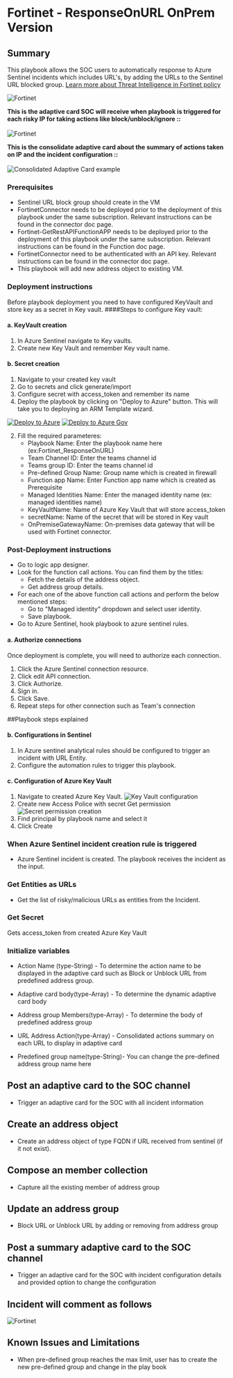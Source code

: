 # Fortinet - ResponseOnURL OnPrem Version

 ## Summary

This playbook allows the SOC users to automatically response to Azure Sentinel incidents which includes URL's, by adding the URLs to the Sentinel URL blocked group.
 [Learn more about Threat Intelligence in Fortinet policy](https://www.fortinet.com/fortiguard/threat-intelligence/threat-research)

![Fortinet](./DesginerResposeOnURL.png)<br>


**This is the adaptive card SOC will receive when playbook is triggered for each risky IP for taking actions like block/unblock/ignore ::**<br><br>
![Fortinet](./ResponseOnURLAdaptiveCard.PNG)<br>

**This is the consolidate adaptive card about the summary of actions taken on IP and the incident configuration ::**<br><br>
![Consolidated Adaptive Card example](./FortinetSummaryAdaptivecardURL.PNG)<br>


### Prerequisites 
- Sentinel URL block group should create in the VM
- FortinetConnector needs to be deployed prior to the deployment of this playbook under the same subscription. Relevant instructions can be found in the connector doc page.
- Fortinet-GetRestAPIFunctionAPP needs to be deployed prior to the deployment of this playbook under the same subscription. Relevant instructions can be found in the Function doc page.
- FortinetConnector need to be authenticated with an API key. Relevant instructions can be found in the connector doc page.
- This playbook will add new address object to existing VM. 

### Deployment instructions 
Before playbook deployment you need to have configured KeyVault and store key as a secret in Key vault.
####Steps to configure Key vault:
#### a. KeyVault creation
1. In Azure Sentinel navigate to Key vaults.
2. Create new Key Vault and remember Key vault name.

#### b. Secret creation
1. Navigate to your created key vault
2. Go to secrets and click generate/import
3. Configure secret with access_token and remember its name
1. Deploy the playbook by clicking on "Deploy to Azure" button. This will take you to deploying an ARM Template wizard.

[![Deploy to Azure](https://aka.ms/deploytoazurebutton)](https://portal.azure.com/#create/Microsoft.Template/uri/https%3A%2F%2Fraw.githubusercontent.com%2FAzure%2FAzure-Sentinel%2Fmaster%2FPlaybooks%2FFortinet-FortiGate%2FPlaybooks%2FFortinet_ResponseOnURL%2Fazuredeploy.json) [![Deploy to Azure Gov](https://aka.ms/deploytoazuregovbutton)](https://portal.azure.us/#create/Microsoft.Template/uri/https%3A%2F%2Fraw.githubusercontent.com%2FAzure%2FAzure-Sentinel%2Fmaster%2FPlaybooks%2FFortinet-FortiGate%2FPlaybooks%2FFortinet_ResponseOnURL%2Fazuredeploy.json)


2. Fill the required parameteres:
    * Playbook Name: Enter the playbook name here (ex:Fortinet_ResponseOnURL)
    * Team Channel ID: Enter the teams channel id
    * Teams group ID: Enter the teams channel id
    * Pre-defined Group Name: Group name which is created in firewall
    * Function app Name: Enter Function app name which is created as Prerequisite
    * Managed Identities Name: Enter the managed identity name (ex: managed identities name)
    * KeyVaultName: Name of Azure Key Vault that will store access_token
    * secretName: Name of the secret that will be stored in Key vault
    * OnPremiseGatewayName: On-premises data gateway that will be used with Fortinet connector.
### Post-Deployment instructions

* Go to logic app designer.
* Look for the function call actions. You can find them by the titles:
  - Fetch the details of the address object.
  - Get address group details.
* For each one of the above function call actions and perform the below mentioned steps:
  - Go to "Managed identity" dropdown and select user identity.
  - Save playbook.
* Go to Azure Sentinel, hook playbook to azure sentinel rules.

#### a. Authorize connections
Once deployment is complete, you will need to authorize each connection.
1.	Click the Azure Sentinel connection resource.
2.	Click edit API connection.
3.	Click Authorize.
4.	Sign in.
5.	Click Save.
6.	Repeat steps for other connection such as Team's connection

##Playbook steps explained

#### b. Configurations in Sentinel
1. In Azure sentinel analytical rules should be configured to trigger an incident with URL Entity.
2. Configure the automation rules to trigger this playbook.

#### c. Configuration of Azure Key Vault
1. Navigate to created Azure Key Vault.
   ![Key Vault configuration](./KeyVault.png)
2. Create new Access Police with secret Get permission
   ![Secret permission creation](./CreatePolice.png)
3. Find principal by playbook name and select it
4. Click Create

### When Azure Sentinel incident creation rule is triggered

- Azure Sentinel incident is created. The playbook receives the incident as the input.

### Get Entities as URLs

- Get the list of risky/malicious URLs as entities from the Incident.

### Get Secret
Gets access_token from created Azure Key Vault

### Initialize variables 

-  Action Name (type-String) - To determine the action name to be displayed in the adaptive card such as Block or Unblock URL from predefined address group.

-  Adaptive card body(type-Array) - To determine the dynamic adaptive card body 
   
-  Address group Members(type-Array) - To determine the body of predefined address group
   
-  URL Address Action(type-Array) - Consolidated actions summary on each URL to display in adaptive card

-  Predefined group name(type-String)- You can change the pre-defined address group name here

## Post an adaptive card to the SOC channel
- Trigger an adaptive card for the SOC with all incident information

## Create an address object      
- Create an address object of type FQDN if URL received from sentinel (if it not exist).

## Compose an member collection

- Capture all the existing member of address group

## Update an address group 

- Block URL or Unblock URL by adding or removing from address group

## Post a summary adaptive card to the SOC channel

- Trigger an adaptive card for the SOC with incident configuration details and provided option to change the configuration

## Incident will comment as follows

![Fortinet](./CommentOnURLIncident.PNG)<br>

## Known Issues and Limitations

- When pre-defined group reaches the max limit, user has to create the new pre-defined group and change in the play book

